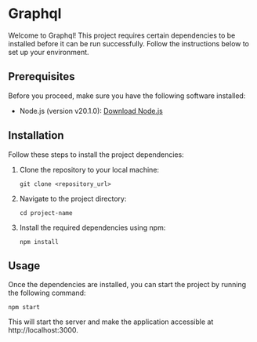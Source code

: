 # Graphql

Welcome to Graphql! This project requires certain dependencies to be installed before it can be run successfully. Follow the instructions below to set up your environment.

## Prerequisites

Before you proceed, make sure you have the following software installed:

- Node.js (version v20.1.0): [Download Node.js](https://nodejs.org)

## Installation

Follow these steps to install the project dependencies:

1. Clone the repository to your local machine:

   ```shell
   git clone <repository_url>

2. Navigate to the project directory:
    ```shell
    cd project-name

3. Install the required dependencies using npm:
    ```shell
    npm install

## Usage
Once the dependencies are installed, you can start the project by running the following command:
```shell
npm start
```
This will start the server and make the application accessible at http://localhost:3000.

